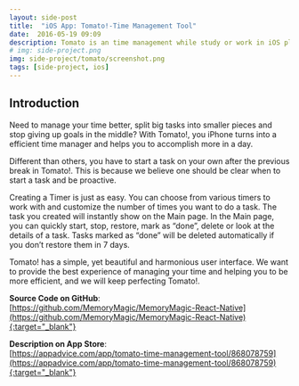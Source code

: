 ```yaml
---
layout: side-post
title:  "iOS App: Tomato!-Time Management Tool"
date:  2016-05-19 09:09
description: Tomato is an time management while study or work in iOS platform, with Tomato, you iPhone turns into a efficient time manager and helps you to accomplish more in a day.  
# img: side-project.png
img: side-project/tomato/screenshot.png
tags: [side-project, ios]
---
```


## Introduction
Need to manage your time better, split big tasks into smaller pieces and stop giving up goals in the middle? With Tomato!, you iPhone turns into a efficient time manager and helps you to accomplish more in a day.

Different than others, you have to start a task on your own after the previous break in Tomato!. This is because we believe one should be clear when to start a task and be proactive.

Creating a Timer is just as easy. You can choose from various timers to work with and customize the number of times you want to do a task. The task you created will instantly show on the Main page. In the Main page, you can quickly start, stop, restore, mark as “done”, delete or look at the details of a task. Tasks marked as “done” will be deleted automatically if you don’t restore them in 7 days.

Tomato! has a simple, yet beautiful and harmonious user interface. We want to provide the best experience of managing your time and helping you to be more efficient, and we will keep perfecting Tomato!.

<!-- ![screenshot](/assets/img/side-project/tomato/screenshot.png) -->


**Source Code on GitHub**:<br>
[https://github.com/MemoryMagic/MemoryMagic-React-Native](https://github.com/MemoryMagic/MemoryMagic-React-Native){:target="_blank"}

**Description on App Store**:<br>
[https://appadvice.com/app/tomato-time-management-tool/868078759](https://appadvice.com/app/tomato-time-management-tool/868078759){:target="_blank"}
